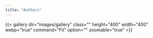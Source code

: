 ```yaml
---
title: "Authors"
---
```


{{< gallery dir="images/gallery" class="" height="400" width="400" webp="true" command="Fit" option="" zoomable="true" >}}
